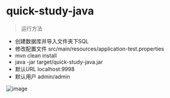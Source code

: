 # quick-study-java

> 运行方法


- 创建数据库并导入文件夹下SQL
- 修改配置文件 src/main/resources/application-test.properties
- mvn clean install
- java -jar target/quick-study-java.jar
- 默认URL localhost:9998
- 默认用户 admin/admin



![image](https://user-images.githubusercontent.com/9551120/108590006-44b90280-739c-11eb-9a08-3f9a78d8ee4a.png)

